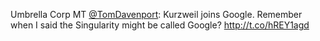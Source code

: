 Umbrella Corp MT <a href="http://twitter.com/TomDavenport">@TomDavenport</a>: Kurzweil joins Google. Remember when I said the Singularity might be called Google? <a href="http://t.co/hREY1agd">http://t.co/hREY1agd</a>